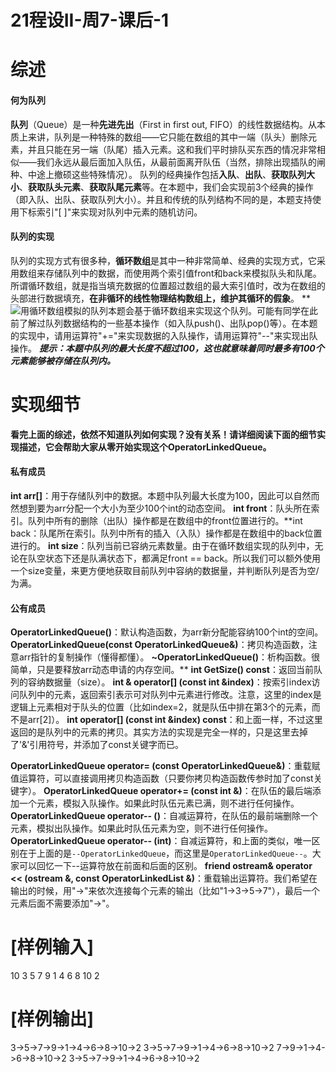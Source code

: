 # 21程设II-周7-课后-1

# 综述

#### 何为队列

**队列**（Queue）是一种**先进先出**（First in first out, FIFO）的线性数据结构。从本质上来讲，队列是一种特殊的数组——它只能在数组的其中一端（队头）删除元素，并且只能在另一端（队尾）插入元素。这和我们平时排队买东西的情况非常相似——我们永远从最后面加入队伍，从最前面离开队伍（当然，排除出现插队的闸种、中途上撤硕这些特殊情况）。
队列的经典操作包括**入队**、**出队**、**获取队列大小**、**获取队头元素**、**获取队尾元素**等。在本题中，我们会实现前3个经典的操作（即入队、出队、获取队列大小）。并且和传统的队列结构不同的是，本题支持使用下标索引"[ ]"来实现对队列中元素的随机访问。

#### 队列的实现

队列的实现方式有很多种，**循环数组**是其中一种非常简单、经典的实现方式，它采用数组来存储队列中的数据，而使用两个索引值front和back来模拟队头和队尾。所谓循环数组，就是指当填充数据的位置超过数组的最大索引值时，改为在数组的头部进行数据填充，**在非循环的线性物理结构数组上，维护其循环的假象**。
**![用循环数组模拟的队列](https://media.geeksforgeeks.org/wp-content/uploads/Circular-queue.png)本题会基于循环数组来实现这个队列。可能有同学在此前了解过队列数据结构的一些基本操作（如入队push()、出队pop()等）。在本题的实现中，请用运算符"+="来实现数据的入队操作，请用运算符"--"来实现出队操作。
***提示：本题中队列的最大长度不超过100，这也就意味着同时最多有100个元素能够被存储在队列内。***

# 实现细节

**看完上面的综述，依然不知道队列如何实现？没有关系！请详细阅读下面的细节实现描述，它会帮助大家从零开始实现这个OperatorLinkedQueue。**

#### 私有成员

**int arr[]**：用于存储队列中的数据。本题中队列最大长度为100，因此可以自然而然想到要为arr分配一个大小为至少100个int的动态空间。
**int front**：队头所在索引。队列中所有的删除（出队）操作都是在数组中的front位置进行的。**int back：队尾所在索引。队列中所有的插入（入队）操作都是在数组中的back位置进行的。
**int size**：队列当前已容纳元素数量。由于在循环数组实现的队列中，无论在队空状态下还是队满状态下，都满足front == back。所以我们可以额外使用一个size变量，来更方便地获取目前队列中容纳的数据量，并判断队列是否为空/为满。

#### 公有成员

**OperatorLinkedQueue()**：默认构造函数，为arr新分配能容纳100个int的空间。
**OperatorLinkedQueue(const OperatorLinkedQueue&)**：拷贝构造函数，注意arr指针的复制操作（懂得都懂）。
**~OperatorLinkedQueue()**：析构函数。很简单，只是要释放arr动态申请的内存空间。**
**int GetSize() const**：返回当前队列的容纳数据量（size）。
**int & operator[] (const int &index)**：按索引index访问队列中的元素，返回索引表示可对队列中元素进行修改。注意，这里的index是逻辑上元素相对于队头的位置（比如index=2，就是队伍中排在第3个的元素，而不是arr[2]）。
**int operator[] (const int &index) const**：和上面一样，不过这里返回的是队列中的元素的拷贝。其实方法的实现是完全一样的，只是这里去掉了'&'引用符号，并添加了const关键字而已。

**OperatorLinkedQueue operator= (const OperatorLinkedQueue&)**：重载赋值运算符，可以直接调用拷贝构造函数（只要你拷贝构造函数传参时加了const关键字）。
**OperatorLinkedQueue operator+= (const int &)**：在队伍的最后端添加一个元素，模拟入队操作。如果此时队伍元素已满，则不进行任何操作。
**OperatorLinkedQueue operator-- ()**：自减运算符，在队伍的最前端删除一个元素，模拟出队操作。如果此时队伍元素为空，则不进行任何操作。
**OperatorLinkedQueue operator-- (int)**：自减运算符，和上面的类似，唯一区别在于上面的是`--OperatorLinkedQueue`，而这里是`OperatorLinkedQueue--`。大家可以回忆一下--运算符放在前面和后面的区别。
**friend ostream& operator << (ostream &, const OperatorLinkedList &)**：重载输出运算符。我们希望在输出的时候，用"->"来依次连接每个元素的输出（比如"1->3->5->7"），最后一个元素后面不需要添加"->"。

# [样例输入]

10
3 5 7 9 1 4 6 8 10 2

# [样例输出]

3->5->7->9->1->4->6->8->10->2
3->5->7->9->1->4->6->8->10->2
7->9->1->4->6->8->10->2
3->5->7->9->1->4->6->8->10->2

